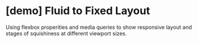 # [demo] Fluid to Fixed Layout

Using flexbox properities and media queries to show responsive layout and stages of squishiness at different viewport sizes.

